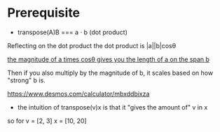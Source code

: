 # Prerequisite

- transpose(A)B === a ⋅ b (dot product)

Reflecting on the dot product
the dot product is |a||b|cosθ

[the magnitude of a times cosθ gives you the length of a on the span b](images/Dot_Product.svg.png)

Then if you also multiply by the magnitude of b, it scales based on how "strong" b is.

https://www.desmos.com/calculator/mbxddbixza

- the intuition of transpose(v)x is that it "gives the amount of" v in x

so for
v = [2, 3]
x = [10, 20]

